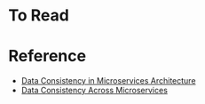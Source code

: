 # To Read

# Reference
* [Data Consistency in Microservices Architecture](https://medium.com/garantibbva-teknoloji/data-consistency-in-microservices-architecture-5c67e0f65256)
* [Data Consistency Across Microservices](https://stackoverflow.com/questions/43950808/data-consistency-across-microservices)
